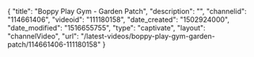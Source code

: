 {
    "title": "Boppy Play Gym - Garden Patch",
    "description": "",
    "channelid": "114661406",
    "videoid": "111180158",
    "date_created": "1502924000",
    "date_modified": "1516655755",
    "type": "captivate",
    "layout": "channelVideo",
    "url": "\/latest-videos\/boppy-play-gym-garden-patch\/114661406-111180158"
}